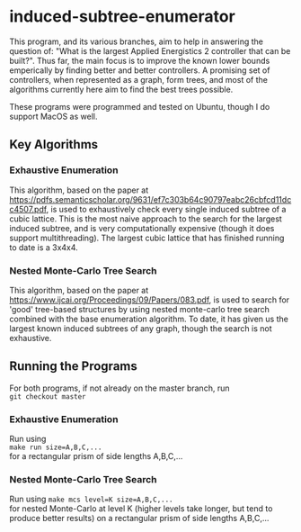 # induced-subtree-enumerator

This program, and its various branches, aim to help in answering the question of: "What is the largest Applied Energistics 2 controller that can be built?". Thus far, the main focus is to improve the known lower bounds emperically by finding better and better controllers.
A promising set of controllers, when represented as a graph, form trees, and most of the algorithms currently here aim to find the best trees possible.

These programs were programmed and tested on Ubuntu, though I do support MacOS as well.

## Key Algorithms

### Exhaustive Enumeration

This algorithm, based on the paper at https://pdfs.semanticscholar.org/9631/ef7c303b64c90797eabc26cbfcd11dcc4507.pdf, is used to exhaustively check every single induced subtree of a cubic lattice. This is the most naive approach to the search for the largest induced subtree, and is very computationally expensive (though it does support multithreading). The largest cubic lattice that has finished running to date is a 3x4x4.

### Nested Monte-Carlo Tree Search

This algorithm, based on the paper at https://www.ijcai.org/Proceedings/09/Papers/083.pdf, is used to search for 'good' tree-based structures by using nested monte-carlo tree search combined with the base enumeration algorithm. To date, it has given us the largest known induced subtrees of any graph, though the search is not exhaustive.

## Running the Programs

For both programs, if not already on the master branch, run  
```git checkout master```  

### Exhaustive Enumeration

Run using  
```make run size=A,B,C,...```  
for a rectangular prism of side lengths A,B,C,...  

### Nested Monte-Carlo Tree Search

Run using
```make mcs level=K size=A,B,C,...```  
for nested Monte-Carlo at level K (higher levels take longer, but tend to produce better results) on a rectangular prism of side lengths A,B,C,...
